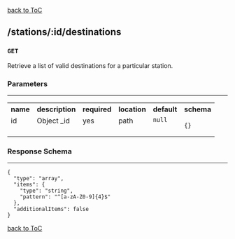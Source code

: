 [back to ToC](/api-docs/index.md)

## /stations/:id/destinations


### `GET`

Retrieve a list of valid destinations for a particular station.
### Parameters

---

<table>
<tr>
<th> name </th>
<th> description </th>
<th> required </th>
<th> location </th>
<th> default </th>
<th> schema </th>
</tr>



<tr>
<td valign="top"> id </td>
<td valign="top"> Object _id </td>
<td valign="top"> yes </td>
<td valign="top"> path </td>
<td valign="top"> 
<code>null</code>
</td>
<td valign="top">
<pre><code>{}</code></pre>
</td>
</tr>



</table>




### Response Schema

---

<pre><code>{
  "type": "array",
  "items": {
    "type": "string",
    "pattern": "^[a-zA-Z0-9]{4}$"
  },
  "additionalItems": false
}</code></pre>



[back to ToC](/api-docs/index.md)

